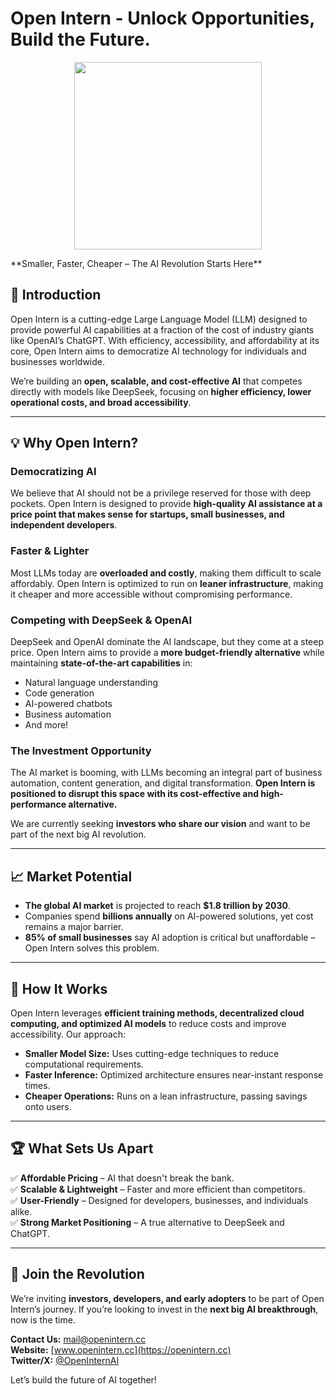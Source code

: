 # Open Intern - Unlock Opportunities, Build the Future.

<p align="center">
  <img src="https://github.com/user-attachments/assets/bf310847-2351-4d08-8d74-ebdf89c1fd52" width="300">
</p>
**Smaller, Faster, Cheaper – The AI Revolution Starts Here**

## 🚀 Introduction
Open Intern is a cutting-edge Large Language Model (LLM) designed to provide powerful AI capabilities at a fraction of the cost of industry giants like OpenAI’s ChatGPT. With efficiency, accessibility, and affordability at its core, Open Intern aims to democratize AI technology for individuals and businesses worldwide.

We’re building an **open, scalable, and cost-effective AI** that competes directly with models like DeepSeek, focusing on **higher efficiency, lower operational costs, and broad accessibility**.

---

## 💡 Why Open Intern?
### Democratizing AI
We believe that AI should not be a privilege reserved for those with deep pockets. Open Intern is designed to provide **high-quality AI assistance at a price point that makes sense for startups, small businesses, and independent developers**.

### Faster & Lighter
Most LLMs today are **overloaded and costly**, making them difficult to scale affordably. Open Intern is optimized to run on **leaner infrastructure**, making it cheaper and more accessible without compromising performance.

### Competing with DeepSeek & OpenAI
DeepSeek and OpenAI dominate the AI landscape, but they come at a steep price. Open Intern aims to provide a **more budget-friendly alternative** while maintaining **state-of-the-art capabilities** in:
- Natural language understanding
- Code generation
- AI-powered chatbots
- Business automation
- And more!

### The Investment Opportunity
The AI market is booming, with LLMs becoming an integral part of business automation, content generation, and digital transformation. **Open Intern is positioned to disrupt this space with its cost-effective and high-performance alternative.**

We are currently seeking **investors who share our vision** and want to be part of the next big AI revolution.

---

## 📈 Market Potential
- **The global AI market** is projected to reach **$1.8 trillion by 2030**.
- Companies spend **billions annually** on AI-powered solutions, yet cost remains a major barrier.
- **85% of small businesses** say AI adoption is critical but unaffordable – Open Intern solves this problem.

---

## 🔧 How It Works
Open Intern leverages **efficient training methods, decentralized cloud computing, and optimized AI models** to reduce costs and improve accessibility. Our approach:
- **Smaller Model Size:** Uses cutting-edge techniques to reduce computational requirements.
- **Faster Inference:** Optimized architecture ensures near-instant response times.
- **Cheaper Operations:** Runs on a lean infrastructure, passing savings onto users.

---

## 🏆 What Sets Us Apart
✅ **Affordable Pricing** – AI that doesn't break the bank.  
✅ **Scalable & Lightweight** – Faster and more efficient than competitors.  
✅ **User-Friendly** – Designed for developers, businesses, and individuals alike.  
✅ **Strong Market Positioning** – A true alternative to DeepSeek and ChatGPT.  

---

## 📢 Join the Revolution
We’re inviting **investors, developers, and early adopters** to be part of Open Intern’s journey. If you’re looking to invest in the **next big AI breakthrough**, now is the time.

**Contact Us:** [mail@openintern.cc](mailto:mail@openintern.cc)  
**Website:** [www.openintern.cc](https://openintern.cc)  
**Twitter/X:** [@OpenInternAI](https://twitter.com/OpenInternAI)  

Let’s build the future of AI together!
